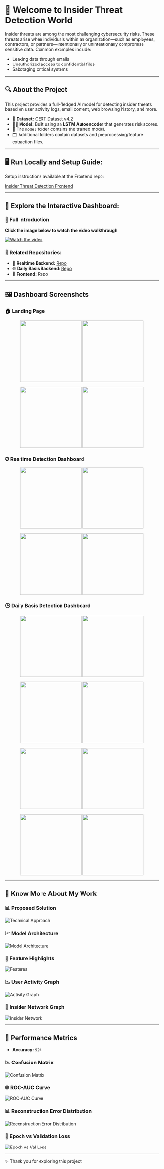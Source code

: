 # 👀 Welcome to Insider Threat Detection World

Insider threats are among the most challenging cybersecurity risks. These threats arise when individuals within an organization—such as employees, contractors, or partners—intentionally or unintentionally compromise sensitive data. Common examples include:
- Leaking data through emails
- Unauthorized access to confidential files
- Sabotaging critical systems

---

## 🔍 About the Project

This project provides a full-fledged AI model for detecting insider threats based on user activity logs, email content, web browsing history, and more.

- 📃 **Dataset:** [CERT Dataset v4.2](https://kilthub.cmu.edu/articles/dataset/Insider_Threat_Test_Dataset/12841247/1)
- 👨‍💻 **Model:** Built using an **LSTM Autoencoder** that generates risk scores.
- 📁 The `model` folder contains the trained model.
- 🗂️ Additional folders contain datasets and preprocessing/feature extraction files.

---

## 🖥️ Run Locally and Setup Guide:

Setup instructions available at the Frontend repo:

[Insider Threat Detection Frontend](https://github.com/Keshav-CUJ/Insider-Threat-detection/tree/Real%2BDailyFrontend)

---

## 👀 Explore the Interactive Dashboard:

### 🎥 Full Introduction  
**Click the image below to watch the video walkthrough**

[![Watch the video](./preprocessing%20and%20feature%20extraction/performance%20metrices/1.png)](https://youtu.be/Fq8ZrXTRPro)

### 📂 Related Repositories:

- 🚀 **Realtime Backend:** [Repo](https://github.com/Keshav-CUJ/Insider-Threat-detection/tree/RealtimeBackend)
- 🌐 **Daily Basis Backend:** [Repo](https://github.com/Keshav-CUJ/Insider-Threat-detection/tree/DailyBasisBackend)
- 🔔 **Frontend:** [Repo](https://github.com/Keshav-CUJ/Insider-Threat-detection/tree/Real%2BDailyFrontend)

---

## 🖼️ Dashboard Screenshots

### 🏠 Landing Page
<p align="center">
  <img src="images/img1.jpg" width="200" />
  <img src="images/img2.jpg" width="200" />
</p>
<p align="center">
  <img src="images/img3.jpg" width="200" />
  <img src="images/img4.jpg" width="200" />
</p>

### ⏰ Realtime Detection Dashboard
<p align="center">
  <img src="./preprocessing%20and%20feature%20extraction/performance%20metrices/11.png" width="200" />
  <img src="./preprocessing%20and%20feature%20extraction/performance%20metrices/12.png" width="200" />
</p>
<p align="center">
  <img src="./preprocessing%20and%20feature%20extraction/performance%20metrices/13.png" width="200" />
  <img src="./preprocessing%20and%20feature%20extraction/performance%20metrices/14.png" width="200" />
</p>

### 🕒 Daily Basis Detection Dashboard
<p align="center">
  <img src="./preprocessing%20and%20feature%20extraction/performance%20metrices/r1.png" width="200" />
  <img src="./preprocessing%20and%20feature%20extraction/performance%20metrices/r2.png" width="200" />
</p>
<p align="center">
  <img src="./preprocessing%20and%20feature%20extraction/performance%20metrices/r3.png" width="200" />
  <img src="./preprocessing%20and%20feature%20extraction/performance%20metrices/r4.png" width="200" />
</p>
<p align="center">
  <img src="./preprocessing%20and%20feature%20extraction/performance%20metrices/d1.png" width="200" />
  <img src="./preprocessing%20and%20feature%20extraction/performance%20metrices/d2.png" width="200" />
</p>
<p align="center">
  <img src="./preprocessing%20and%20feature%20extraction/performance%20metrices/d3.png" width="200" />
  <img src="./preprocessing%20and%20feature%20extraction/performance%20metrices/d4.png" width="200" />
</p>

---

## 🔎 Know More About My Work

### 📊 Proposed Solution
![Technical Approach](./preprocessing%20and%20feature%20extraction/performance%20metrices/Screenshot%202025-03-22%20103035.png)

### 📈 Model Architecture
![Model Architecture](./preprocessing%20and%20feature%20extraction/performance%20metrices/Screenshot%202025-03-22%20103055.png)

### 🧠 Feature Highlights
![Features](./preprocessing%20and%20feature%20extraction/performance%20metrices/Screenshot%202025-03-22%20103123.png)

### 📉 User Activity Graph
![Activity Graph](./preprocessing%20and%20feature%20extraction/performance%20metrices/Screenshot%202025-03-22%20104203.png)

### 🤝 Insider Network Graph
![Insider Network](./preprocessing%20and%20feature%20extraction/performance%20metrices/Screenshot%202025-03-22%20104209.png)

---

## 🎯 Performance Metrics

- **Accuracy:** `92%`

### 📉 Confusion Matrix
![Confusion Matrix](./preprocessing%20and%20feature%20extraction/performance%20metrices/output3.png)

### 🌐 ROC-AUC Curve
![ROC-AUC Curve](./preprocessing%20and%20feature%20extraction/performance%20metrices/output4.png)

### 📊 Reconstruction Error Distribution
![Reconstruction Error Distribution](./preprocessing%20and%20feature%20extraction/performance%20metrices/output2.png)

### 📆 Epoch vs Validation Loss
![Epoch vs Val Loss](./preprocessing%20and%20feature%20extraction/performance%20metrices/output.png)

---

✨ Thank you for exploring this project!
